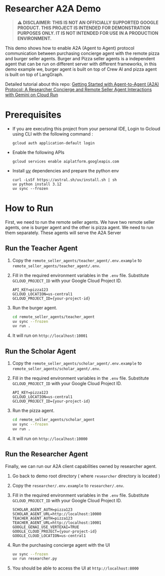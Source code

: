 # Researcher A2A Demo

> **⚠️ DISCLAIMER: THIS IS NOT AN OFFICIALLY SUPPORTED GOOGLE PRODUCT. THIS PROJECT IS INTENDED FOR DEMONSTRATION PURPOSES ONLY. IT IS NOT INTENDED FOR USE IN A PRODUCTION ENVIRONMENT.**

This demo shows how to enable A2A (Agent to Agent) protocol communication between purchasing concierge agent with the remote pizza and burger seller agents. Burger and Pizza seller agents is a independent agent that can be run on different server with different frameworks, in this demo example we, burger agent is built on top of Crew AI and pizza agent is built on top of LangGraph.

Detailed tutorial about this repo: [Getting Started with Agent-to-Agent (A2A) Protocol: A Researcher Concierge and Remote Seller Agent Interactions with Gemini on Cloud Run](https://codelabs.developers.google.com/intro-a2a-purchasing-concierge?utm_campaign=CDR_0x6a71b73a_default_b415667894&utm_medium=external&utm_source=blog)

# Prerequisites

- If you are executing this project from your personal IDE, Login to Gcloud using CLI with the following command :

    ```shell
    gcloud auth application-default login
    ```

- Enable the following APIs

    ```shell
    gcloud services enable aiplatform.googleapis.com 
    ```

- Install [uv](https://docs.astral.sh/uv/getting-started/installation/) dependencies and prepare the python env

    ```shell
    curl -LsSf https://astral.sh/uv/install.sh | sh
    uv python install 3.12
    uv sync --frozen
    ```

# How to Run

First, we need to run the remote seller agents. We have two remote seller agents, one is burger agent and the other is pizza agent. We need to run them separately. These agents will serve the A2A Server

## Run the Teacher Agent

1. Copy the `remote_seller_agents/teacher_agent/.env.example` to `remote_seller_agents/teacher_agent/.env`.
2. Fill in the required environment variables in the `.env` file. Substitute `GCLOUD_PROJECT_ID` with your Google Cloud Project ID.

    ```
    API_KEY=pizza123
    GCLOUD_LOCATION=us-central1
    GCLOUD_PROJECT_ID={your-project-id}
    ```
3. Run the burger agent.

    ```bash
    cd remote_seller_agents/teacher_agent
    uv sync --frozen
    uv run .
    ```
4. It will run on `http://localhost:10001`

## Run the Scholar Agent

1. Copy the `remote_seller_agents/scholar_agent/.env.example` to `remote_seller_agents/scholar_agent/.env`.
2. Fill in the required environment variables in the `.env` file. Substitute `GCLOUD_PROJECT_ID` with your Google Cloud Project ID.

    ```
    API_KEY=pizza123
    GCLOUD_LOCATION=us-central1
    GCLOUD_PROJECT_ID={your-project-id}
    ```
3. Run the pizza agent.

    ```bash
    cd remote_seller_agents/scholar_agent
    uv sync --frozen
    uv run .
    ```
4. It will run on `http://localhost:10000`

## Run the Researcher Agent

Finally, we can run our A2A client capabilities owned by researcher agent.

1. Go back to demo root directory ( where `researcher` directory is located )
2. Copy the `researcher/.env.example` to `researcher/.env`.
3. Fill in the required environment variables in the `.env` file. Substitute `GCLOUD_PROJECT_ID` with your Google Cloud Project ID.

    ```
    SCHOLAR_AGENT_AUTH=pizza123
    SCHOLAR_AGENT_URL=http://localhost:10000
    TEACHER_AGENT_AUTH=pizza123
    TEACHER_AGENT_URL=http://localhost:10001
    GOOGLE_GENAI_USE_VERTEXAI=TRUE
    GOOGLE_CLOUD_PROJECT={your-project-id}
    GOOGLE_CLOUD_LOCATION=us-central1
    ```

3. Run the purchasing concierge agent with the UI

    ```bash
    uv sync --frozen
    uv run researcher.py
    ```

4. You should be able to access the UI at `http://localhost:8000`
    
    


